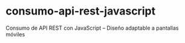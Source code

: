 # consumo-api-rest-javascript
Consumo de API REST con JavaScript – Diseño adaptable a pantallas móviles
